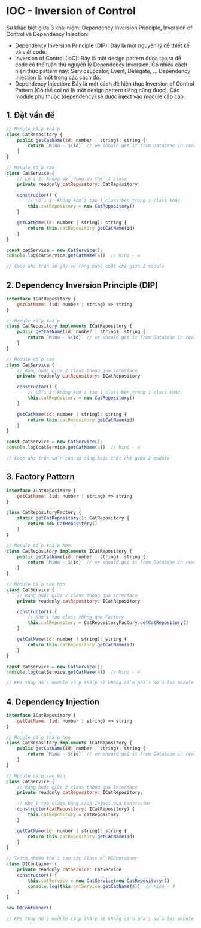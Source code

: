 # IOC - Inversion of Control

Sự khác biệt giữa 3 khái niệm: Dependency Inversion Principle, Inversion of Control và Dependency Injection:
- Dependency Inversion Principle (DIP): Đây là một nguyên lý để thiết kế và viết code.
- Inversion of Control (IoC): Đây là một design pattern được tạo ra để code có thể tuân thủ nguyên lý Dependency Inversion. Có nhiều cách hiện thực pattern này: ServiceLocator, Event, Delegate, … Dependency Injection là một trong các cách đó.
- Dependency Injection: Đây là một cách để hiện thực Inversion of Control Pattern (Có thể coi nó là một design pattern riêng cũng được). Các module phụ thuộc (dependency) sẽ được inject vào module cấp cao.

## 1. Đặt vấn đề
```javascript
// Module cấp thấp
class CatRepository {
    public getCatName(id: number | string): string {
        return `Mina - ${id}` // we should get it from Database in real world
    }
}

// Module cấp cao
class CatService {
    // Lỗi 1: không sử dụng cụ thể 1 class
    private readonly catRepository: CatRepository

    constructor() {
        // Lỗi 2: không khởi tạo 1 class bên trong 1 class khác 
        this.catRepository = new CatRepository()
    }

    getCatName(id: number | string): string {
        return this.catRepository.getCatName(id)
    }
}

const catService = new CatService();
console.log(catService.getCatName(4))  // Mina - 4

// Code như trên sẽ gây sự ràng buộc chặt chẽ giữa 2 module
```

## 2. Dependency Inversion Principle (DIP)
```javascript
interface ICatRepository {
    getCatName: (id: number | string) => string
}

// Module cấp thấp
class CatRepository implements ICatRepository {
    public getCatName(id: number | string): string {
        return `Mina - ${id}` // we should get it from Database in real world
    }
}

// Module cấp cao
class CatService {
    // Ràng buộc giữa 2 class thông qua interface
    private readonly catRepository: ICatRepository

    constructor() {
        // Lỗi 2: không khởi tạo 1 class bên trong 1 class khác 
        this.catRepository = new CatRepository()
    }

    getCatName(id: number | string): string {
        return this.catRepository.getCatName(id)
    }
}

const catService = new CatService();
console.log(catService.getCatName(4))  // Mina - 4

// Code như trên vẫn còn sự ràng buộc chặt chẽ giữa 2 module
```

## 3. Factory Pattern
```javascript
interface ICatRepository {
    getCatName: (id: number | string) => string
}

class CatRepositoryFactory {
    static getCatRepository(): CatRepository {
        return new CatRepository()
    }
}

// Module cấp thấp hơn
class CatRepository implements ICatRepository {
    public getCatName(id: number | string): string {
        return `Mina - ${id}` // we should get it from Database in real world
    }
}

// Module cấp cao hơn
class CatService {
    // Ràng buộc giữa 2 class thông qua Interface
    private readonly catRepository: ICatRepository

    constructor() {
        // Khởi tạo class thông qua Factory
        this.catRepository = CatRepositoryFactory.getCatRepository()
    }

    getCatName(id: number | string): string {
        return this.catRepository.getCatName(id)
    }
}

const catService = new CatService();
console.log(catService.getCatName(4))  // Mina - 4

// Khi thay đổi module cấp thấp sẽ không cần phải sửa lại module cấp cao, chỉ cần cập nhật Factory là được
```

## 4. Dependency Injection
```javascript
interface ICatRepository {
    getCatName: (id: number | string) => string
}

// Module cấp thấp hơn
class CatRepository implements ICatRepository {
    public getCatName(id: number | string): string {
        return `Mina - ${id}` // we should get it from Database in real world
    }
}

// Module cấp cao hơn
class CatService {
    // Ràng buộc giữa 2 class thông qua Interface
    private readonly catRepository: ICatRepository;

    // Khởi tạo class bằng cách Inject qua Contructor
    constructor(catRepository: ICatRepository) {
        this.catRepository = catRepository
    }

    getCatName(id: number | string): string {
        return this.catRepository.getCatName(id)
    }
}

// Trách nhiệm khởi tạo các Class ở DIContainer
class DIContainer {
    private readonly catService: CatService
    constructor() {
        this.catService = new CatService(new CatRepository())
        console.log(this.catService.getCatName(4))  // Mina - 4
    }
}

new DIContainer()

// Khi thay đổi module cấp thấp sẽ không cần phải sửa lại module cấp cao, chỉ cần cập nhật Container là được

```
